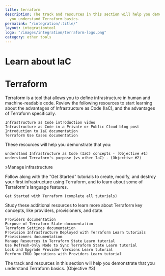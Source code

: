```yaml
---
title: terraform
description: The track and resources in this section will help you demonstrate that
  you understand Terraform basics.
permalink: "/integration/:title/"
layout: integrationtool
logo: "/images/integration/terraform-logo.png"
category: other tools
---
```


# Learn about IaC
# Terraform

Terraform is a tool that allows you to define infrastructure in human and machine-readable code. Review the following resources to start learning about the advantages of Infrastructure as Code (IaC), and the advantages of Terraform specifically.

    Infrastructure as Code introduction video
    Infrastructure as Code in a Private or Public Cloud blog post
    Introduction to IaC documentation
    Terraform Use Cases documentation

These resources will help you demonstrate that you:

    understand Infrastructure as Code (IaC) concepts - (Objective #1)
    understand Terraform's purpose (vs other IaC) - (Objective #2)

»Manage infrastructure

Follow along with the "Get Started" tutorials to create, modify, and destroy your first infrastructure using Terraform, and to learn about some of Terraform's language features.

    Get Started with Terraform (complete all tutorials)

Study these additional resources to learn more about Terraform key concepts, like providers, provisioners, and state.

    Providers documentation
    Purpose of Terraform State documentation
    Terraform Settings documentation
    Provision Infrastructure Deployed with Terraform Learn tutorials
    Provisioners documentation
    Manage Resources in Terraform State Learn tutorial
    Use Refresh-Only Mode to Sync Terraform State Learn tutorial
    Lock and Upgrade Provider Versions Learn tutorial
    Perform CRUD Operations with Providers Learn tutorial

The track and resources in this section will help you demonstrate that you understand Terraform basics. (Objective #3)
